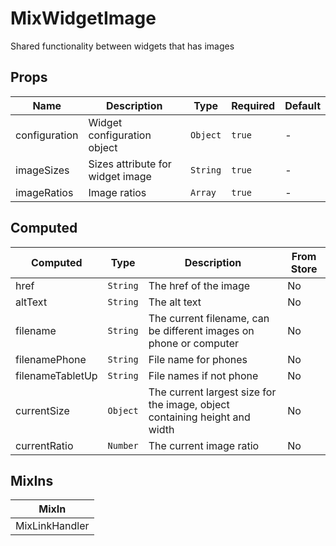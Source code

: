 # MixWidgetImage

Shared functionality between widgets that has images

## Props

<!-- @vuese:MixWidgetImage:props:start -->
|Name|Description|Type|Required|Default|
|---|---|---|---|---|
|configuration|Widget configuration object|`Object`|`true`|-|
|imageSizes|Sizes attribute for widget image|`String`|`true`|-|
|imageRatios|Image ratios|`Array`|`true`|-|

<!-- @vuese:MixWidgetImage:props:end -->


## Computed

<!-- @vuese:MixWidgetImage:computed:start -->
|Computed|Type|Description|From Store|
|---|---|---|---|
|href|`String`|The href of the image|No|
|altText|`String`|The alt text|No|
|filename|`String`|The current filename, can be different images on phone or computer|No|
|filenamePhone|`String`|File name for phones|No|
|filenameTabletUp|`String`|File names if not phone|No|
|currentSize|`Object`|The current largest size for the image, object containing height and width|No|
|currentRatio|`Number`|The current image ratio|No|

<!-- @vuese:MixWidgetImage:computed:end -->


## MixIns

<!-- @vuese:MixWidgetImage:mixIns:start -->
|MixIn|
|---|
|MixLinkHandler|

<!-- @vuese:MixWidgetImage:mixIns:end -->


